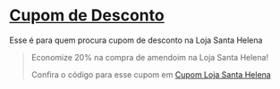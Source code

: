 # [Cupom de Desconto](https://github.com/CupomDeDesconto/Promocoes/blob/main/README.md)
Esse é para quem procura cupom de desconto na Loja Santa Helena
<blockquote cite="https://asasdodesconto.com/mais-ofertas/economize-20-em-produtos-selecionados-na-loja-santa-helena-16673"><p>Economize 20% na compra de amendoim na Loja Santa Helena!</p><footer>Confira o código para esse cupom em <a href="https://asasdodesconto.com/mais-ofertas/economize-20-em-produtos-selecionados-na-loja-santa-helena-16673">Cupom Loja Santa Helena</a></footer></blockquote>